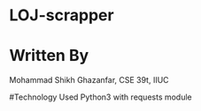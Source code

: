 # LOJ-scrapper 

# Written By
Mohammad Shikh Ghazanfar, CSE 39t, IIUC

#Technology Used
Python3 with requests module


